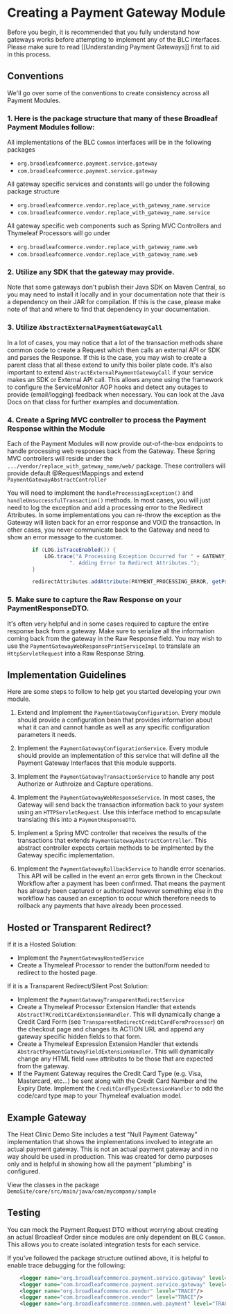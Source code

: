 # Creating a Payment Gateway Module

Before you begin, it is recommended that you fully understand how gateways works before attempting to implement
any of the BLC interfaces. Please make sure to read [[Understanding Payment Gateways]] first to aid in this process.

## Conventions

We'll go over some of the conventions to create consistency across all Payment Modules.

### 1. Here is the package structure that many of these Broadleaf Payment Modules follow:

All implementations of the BLC `Common` interfaces will be in the following packages

- `org.broadleafcommerce.payment.service.gateway`
- `com.broadleafcommerce.payment.service.gateway`

All gateway specific services and constants will go under the following package structure

- `org.broadleafcommerce.vendor.replace_with_gateway_name.service`
- `com.broadleafcommerce.vendor.replace_with_gateway_name.service`

All gateway specific web components such as Spring MVC Controllers and Thymeleaf Processors will go under

- `org.broadleafcommerce.vendor.replace_with_gateway_name.web`
- `com.broadleafcommerce.vendor.replace_with_gateway_name.web`

### 2. Utilize any SDK that the gateway may provide.

Note that some gateways don't publish their Java SDK on Maven Central, so you may need to install it locally and in your documentation note that their is a dependency on their JAR for compilation. If this is the case, please make note of that and where to find that dependency in your documentation. 

### 3. Utilize `AbstractExternalPaymentGatewayCall`

In a lot of cases, you may notice that a lot of the transaction methods share common code to create a Request which then calls an external API or SDK and parses the Response. If this is the case, you may wish to create a parent class that all these extend to unify this boiler plate code. It's also important to extend `AbstractExternalPaymentGatewayCall` if your service makes an SDK or External API call. This allows anyone using the framework to configure the ServiceMonitor AOP hooks and detect any outages to provide (email/logging) feedback when necessary. You can look at the Java Docs on that class for further examples and documentation.

### 4. Create a Spring MVC controller to process the Payment Response within the Module

Each of the Payment Modules will now provide out-of-the-box endpoints to handle processing web responses back from the Gateway. These Spring MVC controllers will reside under the `.../vendor/replace_with_gateway_name/web/` package. These controllers will provide default @RequestMappings and extend `PaymentGatewayAbstractController`

You will need to implement the `handleProcessingException()` and `handleUnsuccessfulTransaction()` methods. In most cases, you will just need to log the exception and add a processing error to the Redirect Attributes. In some implementations you can re-throw the exception as the Gateway will listen back for an error response and VOID the transaction. In other cases, you never communicate back to the Gateway and need to show an error message to the customer.

```java
        if (LOG.isTraceEnabled()) {
            LOG.trace("A Processing Exception Occurred for " + GATEWAY_CONTEXT_KEY +
                    ". Adding Error to Redirect Attributes.");
        }

        redirectAttributes.addAttribute(PAYMENT_PROCESSING_ERROR, getProcessingErrorMessage());
```

### 5. Make sure to capture the Raw Response on your PaymentResponseDTO.

It's often very helpful and in some cases required to capture the entire response back from a gateway. Make sure to serialize all the information coming back from the gateway in the Raw Response field. You may wish to use the `PaymentGatewayWebResponsePrintServiceImpl` to translate an `HttpServletRequest` into a Raw Response String.

## Implementation Guidelines

Here are some steps to follow to help get you started developing your own module.

1. Extend and Implement the `PaymentGatewayConfiguration`. Every module should provide a configuration bean that provides information about what it can and cannot handle as well as any specific configuration parameters it needs.

2. Implement the `PaymentGatewayConfigurationService`. Every module should provide an implementation of this service that will define all the Payment Gateway Interfaces that this module supports.

3. Implement the `PaymentGatewayTransactionService` to handle any post Authorize or Authroize and Capture operations.

4. Implement the `PaymentGatewayWebResponseService`. In most cases, the Gateway will send back the transaction information back to your system using an `HTTPServletRequest`. Use this interface method to encapsulate translating this into a `PaymentResponseDTO`.

5. Implement a Spring MVC controller that receives the results of the transactions that extends `PaymentGatewayAbstractController`. This abstract controller expects certain methods to be implmented by the Gateway specific implementation.

6. Implement the `PaymentGatewayRollbackService` to handle error scenarios. This API will be called in the event an error gets thrown in the Checkout Workflow after a payment has been confirmed. That means the payment has already been captured or authorized however something else in the workflow has caused an exception to occur which therefore needs to rollback any payments that have already been processed. 

## Hosted or Transparent Redirect?

If it is a Hosted Solution:

- Implement the `PaymentGatewayHostedService`
- Create a Thymeleaf Processor to render the button/form needed to redirect to the hosted page.

If it is a Transparent Redirect/Silent Post Solution:

- Implement the `PaymentGatewayTransparentRedirectService`
- Create a Thymeleaf Processor Extension Handler that extends `AbstractTRCreditCardExtensionHandler`. This will dynamically change a Credit Card Form (see `TransparentRedirectCreditCardFormProcessor`) on the checkout page and changes its ACTION URL and append any gateway specific hidden fields to that form.
- Create a Thymeleaf Expression Extension Handler that extends `AbstractPaymentGatewayFieldExtensionHandler`. This will dynamically change any HTML field `name` attributes to be those that are expected from the gateway.
- If the Payment Gateway requires the Credit Card Type (e.g. Visa, Mastercard, etc...) be sent along with the Credit Card Number and the Expiry Date. Implement the `CreditCardTypesExtensionHandler` to add the code/card type map to your Thymeleaf evaluation model.
 
## Example Gateway

The Heat Clinic Demo Site includes a test "Null Payment Gateway" implementation that shows the implementations involved to integrate an actual payment gateway. This is not an actual payment gateway and in no way should be used in production. This was created for demo purposes only and is helpful in showing how all the payment "plumbing" is configured.

View the classes in the package `DemoSite/core/src/main/java/com/mycompany/sample`


## Testing

You can mock the Payment Request DTO without worrying about creating an actual Broadleaf Order since modules are only dependent on BLC `Common`. This allows you to create isolated integration tests for each service.

If you've followed the package structure outlined above, it is helpful to enable trace debugging for the following:

```xml    
    <logger name="org.broadleafcommerce.payment.service.gateway" level="TRACE"/>
    <logger name="com.broadleafcommerce.payment.service.gateway" level="TRACE"/>
    <logger name="org.broadleafcommerce.vendor" level="TRACE"/>
    <logger name="com.broadleafcommerce.vendor" level="TRACE"/>
    <logger name="org.broadleafcommerce.common.web.payment" level="TRACE"/>
```    



